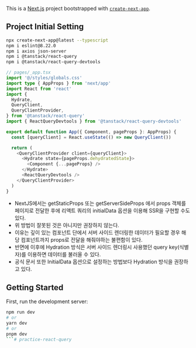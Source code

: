 This is a [Next.js](https://nextjs.org/) project bootstrapped with [`create-next-app`](https://github.com/vercel/next.js/tree/canary/packages/create-next-app).

## Project Initial Setting
```bash
npx create-next-app@latest --typescript
npm i eslint@8.22.0
npm i axios json-server
npm i @tanstack/react-query
npm i @tanstack/react-query-devtools
```

```typescript
// pages/_app.tsx
import '@/styles/globals.css'
import type { AppProps } from 'next/app'
import React from 'react'
import {
  Hydrate,
  QueryClient,
  QueryClientProvider,
} from '@tanstack/react-query'
import { ReactQueryDevtools } from '@tanstack/react-query-devtools'

export default function App({ Component, pageProps }: AppProps) {
  const [queryClient] = React.useState(() => new QueryClient())

  return (
    <QueryClientProvider client={queryClient}>
      <Hydrate state={pageProps.dehydratedState}>
        <Component {...pageProps} />
      </Hydrate>
      <ReactQueryDevtools />
    </QueryClientProvider>
  )
}

```

- NextJS에서는 getStaticProps 또는 getServerSideProps 에서 props 객체를 페이지로 전달한 후에 리액트 쿼리의 initialData 옵션을 이용해 SSR을 구현할 수도 있다.
- 위 방법이 잘못된 것은 아니지만 권장하지 않는다.
- 이유는 깊이 있는 컴포넌트 단에서 서버 사이드 렌더링한 데이터가 필요할 경우 해당 컴포넌트까지 props로 전달을 해줘야하는 불편함이 있다.
- 반면에 이후에 Hydration 방식은 서버 사이드 렌더링시 사용했던 query key(식별자)를 이용하면 데이터를 불러올 수 있다.
- 공식 문서 또한 InitialData 옵션으로 설정하는 방법보다 Hydration 방식을 권장하고 있다.

## Getting Started

First, run the development server:

```bash
npm run dev
# or
yarn dev
# or
pnpm dev
```# practice-react-query
